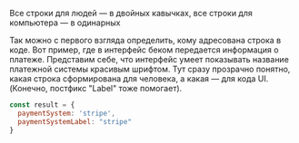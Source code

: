 Все строки для людей — в двойных кавычках, все строки для компьютера — в одинарных

Так можно с первого взгляда определить, кому адресована строка в коде. Вот пример, где в интерфейс беком передается информация о платеже. Представим себе, что интерфейс умеет показывать название платежной системы красивым шрифтом. Тут сразу прозрачно понятно, какая строка сформирована для человека, а какая — для кода UI. (Конечно, постфикс "Label" тоже помогает).

```javascript
const result = {
  paymentSystem: 'stripe',
  paymentSystemLabel: "stripe"
}
```